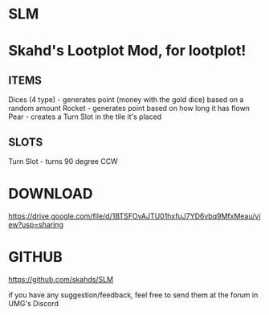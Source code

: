 # SLM
# Skahd's Lootplot Mod, for lootplot!
## ITEMS
Dices (4 type) - generates point (money with the gold dice) based on a random amount
Rocket - generates point based on how long it has flown
Pear - creates a Turn Slot in the tile it's placed
## SLOTS
Turn Slot - turns 90 degree CCW

# DOWNLOAD
https://drive.google.com/file/d/1BTSFOvAJTU01hxfuJ7YD6vbq9MfxMeau/view?usp=sharing
# GITHUB
https://github.com/skahds/SLM

if you have any suggestion/feedback, feel free to send them at the forum in UMG's Discord
